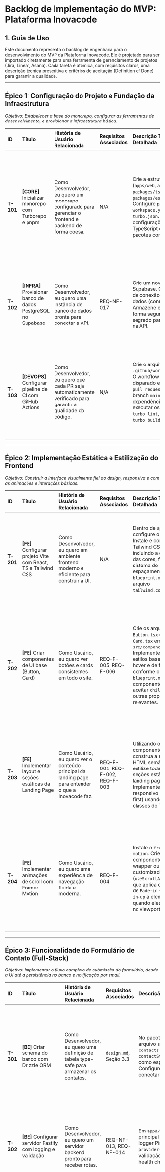 # Backlog de Implementação do MVP: Plataforma Inovacode

## 1. Guia de Uso

Este documento representa o backlog de engenharia para o desenvolvimento do MVP da Plataforma Inovacode. Ele é projetado para ser importado diretamente para uma ferramenta de gerenciamento de projetos (Jira, Linear, Asana). Cada tarefa é atômica, com requisitos claros, uma descrição técnica prescritiva e critérios de aceitação (Definition of Done) para garantir a qualidade.

---

## Épico 1: Configuração do Projeto e Fundação da Infraestrutura

*Objetivo: Estabelecer a base do monorepo, configurar as ferramentas de desenvolvimento, e provisionar a infraestrutura básica.*

| ID | Título | História de Usuário Relacionada | Requisitos Associados | Descrição Técnica Detalhada | Critérios de Aceitação (DoD) | Esforço |
| :--- | :--- | :--- | :--- | :--- | :--- | :--- |
| **T-101** | **[CORE]** Inicializar monorepo com Turborepo e pnpm | Como Desenvolvedor, eu quero um monorepo configurado para gerenciar o frontend e backend de forma coesa. | N/A | Crie a estrutura de pastas (`apps/web`, `apps/api`, `packages/tsconfig`, `packages/eslint-config`). Configure `pnpm-workspace.yaml` e `turbo.json`. Adicione as configurações base de TypeScript e ESLint nos pacotes compartilhados. | `- [ ]` Comando `pnpm install` executa com sucesso.<br>`- [ ]` Comando `pnpm dev` está configurado para iniciar ambos os apps.<br>`- [ ]` Configurações de ESLint e TSConfig são herdadas corretamente por `web` e `api`. | **3** |
| **T-102** | **[INFRA]** Provisionar banco de dados PostgreSQL no Supabase | Como Desenvolvedor, eu quero uma instância de banco de dados pronta para conectar a API. | REQ-NF-017 | Crie um novo projeto no Supabase. Obtenha a URL de conexão do banco de dados (connection string). Armazene essa URL de forma segura como um segredo para uso futuro na API. | `- [ ]` Projeto Supabase está criado.<br>`- [ ]` A URL de conexão está documentada no `.env.example` e adicionada a um gerenciador de segredos. | **2** |
| **T-103** | **[DEVOPS]** Configurar pipeline de CI com GitHub Actions | Como Desenvolvedor, eu quero que cada PR seja automaticamente verificado para garantir a qualidade do código. | N/A | Crie o arquivo `.github/workflows/ci.yml`. O workflow deve ser disparado em `pull_request` para a branch `main`. Deve instalar dependências com `pnpm`, e executar os comandos `turbo lint`, `turbo test`, e `turbo build`. | `- [ ]` O workflow é disparado corretamente em novas PRs.<br>`- [ ]` O pipeline falha se o linting, testes ou build falharem.<br>`- [ ]` O cache do Turborepo é utilizado para acelerar os builds. | **3** |

---

## Épico 2: Implementação Estática e Estilização do Frontend

*Objetivo: Construir a interface visualmente fiel ao design, responsiva e com as animações e interações básicas.*

| ID | Título | História de Usuário Relacionada | Requisitos Associados | Descrição Técnica Detalhada | Critérios de Aceitação (DoD) | Esforço |
| :--- | :--- | :--- | :--- | :--- | :--- | :--- |
| **T-201** | **[FE]** Configurar projeto Vite com React, TS e Tailwind CSS | Como Desenvolvedor, eu quero um ambiente frontend moderno e eficiente para construir a UI. | N/A | Dentro de `apps/web`, configure o Vite. Instale e configure o Tailwind CSS, incluindo a definição das cores, fontes e sistema de espaçamento do `blueprint.md` no arquivo `tailwind.config.js`. | `- [ ]` O servidor de desenvolvimento (`vite`) inicia com sucesso.<br>`- [ ]` Classes do Tailwind (ex: `bg-[#1E1E1E]`) são aplicadas corretamente.<br>`- [ ]` A fonte "Inter" é carregada e aplicada globalmente. | **2** |
| **T-202** | **[FE]** Criar componentes de UI base (Button, Card) | Como Usuário, eu quero ver botões e cards consistentes em todo o site. | REQ-F-005, REQ-F-006 | Crie os arquivos `Button.tsx` e `Card.tsx` em `src/components`. Implemente os estilos base, de hover e de foco conforme o `blueprint.md`. Os componentes devem aceitar `children` e outras props relevantes. | `- [ ]` Componentes renderizam corretamente com base nas props.<br>`- [ ]` Efeitos de hover e transições funcionam conforme o design.<br>`- [ ]` Código adere às regras de linting.<br>`- [ ]` Testes de Storybook ou unitários básicos são criados. | **3** |
| **T-203** | **[FE]** Implementar layout e seções estáticas da Landing Page | Como Usuário, eu quero ver o conteúdo principal da landing page para entender o que a Inovacode faz. | REQ-F-001, REQ-F-002, REQ-F-003 | Utilizando os componentes de UI, construa a estrutura HTML semântica e estilize todas as seções estáticas da landing page. Implemente o layout responsivo (mobile-first) usando as classes do Tailwind. | `- [ ]` A página é visualmente idêntica ao design Figma (Desktop e Mobile).<br>`- [ ]` O layout não quebra em larguras de tela de 320px a 1920px.<br>`- [ ]` HTML é semântico (uso de `<header>`, `<main>`, `<section>`, etc). | **5** |
| **T-204** | **[FE]** Implementar animações de scroll com Framer Motion | Como Usuário, eu quero uma experiência de navegação fluida e moderna. | REQ-F-004 | Instale o `framer-motion`. Crie um componente wrapper ou um hook customizado (`useScrollAnimation`) que aplica os efeitos de `Fade-in` + `Slide-in-up` a elementos quando eles entram no viewport. | `- [ ]` As animações são disparadas quando as seções se tornam visíveis.<br>`- [ ]` As animações não causam queda perceptível de performance (jank).<br>`- [ ]` A implementação segue as boas práticas do Framer Motion. | **3** |

---

## Épico 3: Funcionalidade do Formulário de Contato (Full-Stack)

*Objetivo: Implementar o fluxo completo de submissão do formulário, desde a UI até a persistência no banco e notificação por email.*

| ID | Título | História de Usuário Relacionada | Requisitos Associados | Descrição Técnica Detalhada | Critérios de Aceitação (DoD) | Esforço |
| :--- | :--- | :--- | :--- | :--- | :--- | :--- |
| **T-301** | **[BE]** Criar schema do banco com Drizzle ORM | Como Desenvolvedor, eu quero uma definição de tabela type-safe para armazenar os contatos. | `design.md`, Seção 3.3 | No pacote `packages/db`, crie o arquivo `schema.ts`. Defina a tabela `contacts` e o enum `contactStatusEnum` exatamente como especificado no DDT. Configure o `drizzle.config.ts` para conectar ao DB. | `- [ ]` O schema está definido em `packages/db`.<br>`- [ ]` O comando `pnpm --filter db generate` gera um arquivo de migração SQL sem erros.<br>`- [ ]` O comando `pnpm --filter db migrate` aplica a migração ao banco de dados local. | **2** |
| **T-302** | **[BE]** Configurar servidor Fastify com logging e validação | Como Desenvolvedor, eu quero um servidor backend pronto para receber rotas. | REQ-NF-013, REQ-NF-014 | Em `apps/api`, configure a instância principal do Fastify. Adicione o logger Pino. Integre o `fastify-type-provider-zod` para habilitar a validação de schemas. Crie um health check em `/healthz`. | `- [ ]` O servidor inicia sem erros.<br>`- [ ]` Logs JSON estruturados são impressos no console a cada requisição.<br>`- [ ]` O endpoint `/healthz` retorna `200 OK`. | **2** |
| **T-303** | **[BE]** Implementar endpoint `POST /api/v1/contact` | Como Usuário, eu quero que minha mensagem seja recebida e armazenada de forma segura. | REQ-F-010, REQ-NF-006 | Crie a rota `POST /contact`. Use Zod para definir o schema do corpo da requisição. Na lógica do handler, valide os dados, insira-os no banco de dados usando o Drizzle, e envie a notificação por email via Resend. Retorne `201 Created` em caso de sucesso. | `- [ ]` Endpoint está coberto por testes de integração (caminho feliz e erro 400).<br>`- [ ]` Dados são persistidos corretamente no banco.<br>`- [ ]` Um email de notificação é disparado.<br>`- [ ]` Erros de banco ou de email são tratados e retornam um status `500`. | **5** |
| **T-304** | **[FE]** Implementar componente do Formulário de Contato | Como Usuário, eu quero um formulário claro e funcional para enviar minha mensagem. | REQ-F-007, REQ-F-008, REQ-F-009 | Em `apps/web/src/features/ContactForm`, crie o componente React para o formulário. Use a biblioteca `react-hook-form` com o resolver Zod para validação do lado do cliente. | `- [ ]` A UI do formulário corresponde ao design.<br>`- [ ]` Validação de email (formato e obrigatoriedade) funciona em tempo real.<br>`- [ ]` Mensagens de erro são exibidas de forma acessível.<br>`- [ ]` O botão de envio fica desabilitado enquanto o formulário é inválido. | **3** |
| **T-305** | **[FE]** Integrar formulário com a API usando Tanstack Query | Como Usuário, eu quero feedback imediato após enviar o formulário. | REQ-F-011 | Crie o hook `useSubmitContact` (conforme `design.md`) usando `useMutation` do Tanstack Query. Conecte este hook ao evento `onSubmit` do formulário. Trate os estados `isLoading`, `isSuccess`, e `isError` na UI. | `- [ ]` Ao submeter, um estado de loading é exibido no botão.<br>`- [ ]` Em caso de sucesso, uma mensagem de sucesso é exibida.<br>`- [ ]` Em caso de erro da API, uma mensagem de erro genérica é mostrada. | **2** |

---

## Épico 4: Finalização, Otimização e Lançamento

*Objetivo: Realizar as verificações finais, otimizar a performance e fazer o deploy da aplicação em produção.*

| ID | Título | História de Usuário Relacionada | Requisitos Associados | Descrição Técnica Detalhada | Critérios de Aceitação (DoD) | Esforço |
| :--- | :--- | :--- | :--- | :--- | :--- | :--- |
| **T-401** | **[FE]** Otimização de Imagens e Ativos | Como Usuário, eu quero que o site carregue rapidamente, especialmente no celular. | REQ-NF-001, REQ-NF-003 | Verifique todas as imagens do site. Comprima-as usando ferramentas como Squoosh e sirva-as em formatos modernos (ex: WebP). Configure o build do Vite para minificar JS e CSS. | `- [ ]` Imagens têm menos de 100KB sempre que possível.<br>`- [ ]` O Lighthouse reporta uma pontuação de Performance > 90.<br>`- [ ]` O tamanho total da página está dentro do limite definido no RNF. | **2** |
| **T-402** | **[QA]** Implementar SEO On-Page básico | Como Dono do Negócio, eu quero que meu site seja encontrável nos mecanismos de busca. | N/A | Use `react-helmet` ou similar para definir `meta title`, `meta description` e `meta keywords` únicos para cada página. Garanta que todas as imagens tenham `alt tags` descritivas. Gere um `sitemap.xml`. | `- [ ]` Cada página tem um título único e descritivo.<br>`- [ ]` A meta description da home page está preenchida.<br>`- [ ]` Todas as `<img>` tags possuem `alt` preenchido. | **2** |
| **T-403** | **[QA]** Testes Cross-Browser e em Múltiplos Dispositivos | Como Usuário, eu quero uma experiência consistente independente do meu navegador ou dispositivo. | REQ-F-003 | Teste manualmente a aplicação nos últimos 2 releases do Chrome, Firefox, e Safari (desktop e mobile). Verifique layout, funcionalidade e animações. | `- [ ]` Nenhuma quebra de layout é observada nos navegadores alvo.<br>`- [ ]` A funcionalidade do formulário é consistente em todos os navegadores. | **3** |
| **T-404** | **[DEVOPS]** Configurar e realizar o Deploy de Produção | Como Dono do Negócio, eu quero que meu site esteja online e acessível ao público. | REQ-NF-016 | Configure os projetos na Vercel (`apps/web`) e Fly.io (`apps/api`). Adicione todas as variáveis de ambiente de produção (segredos do DB, API keys). Configure o DNS para apontar para os serviços. Crie um workflow de CD para deploy automático na `main`. | `- [ ]` O frontend está acessível no domínio de produção.<br>`- [ ]` A API está acessível no subdomínio de produção.<br>`- [ ]` Merges na branch `main` disparam o deploy para produção automaticamente. | **5** |
